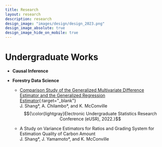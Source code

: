 ```yaml
---
title: Research
layout: research
description: research
design_image: "images/design/design_2023.png"
design_image_absolute: true
design_image_hide_on_mobile: true
---
```


# Undergraduate Works

* **Causal Inference**
  
* **Forestry Data Science**
  * [Comparison Study of the Generalized Multivariate Difference Estimator and the Generalized Regression Estimator](https://www.causeweb.org/usproc/eusr/2022/virtual-posters/8){:target="_blank"}  
    J. Shang\*, A. Chilambo\*, and K. McConville  
    $${\color{lightgray}Electronic Undergraduate Statistics Research Conference (eUSR), 2022.}$$

  * A Study on Variance Estimators for Ratios and Grading System for Estimation Quality of Carbon Amount  
    J. Shang\*, J. Yamamoto\*, and K. McConville

